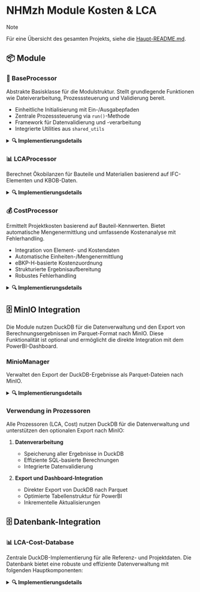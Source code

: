 # NHMzh Module Kosten & LCA

> [!NOTE]
> Für eine Übersicht des gesamten Projekts, siehe die [Haupt-README.md](../README.md).

## 📦 Module

### 🔧 BaseProcessor

Abstrakte Basisklasse für die Modulstruktur. Stellt grundlegende Funktionen wie Dateiverarbeitung, Prozesssteuerung und Validierung bereit.

- Einheitliche Initialisierung mit Ein-/Ausgabepfaden
- Zentrale Prozesssteuerung via `run()`-Methode
- Framework für Datenvalidierung und -verarbeitung
- Integrierte Utilities aus `shared_utils`

<details>
<summary><b>🔍 Implementierungsdetails</b></summary>

#### ✨ Kernfunktionalitäten

- **Initialisierung**
  - Eingabedateipfad für Hauptdaten
  - Inputdaten-Dateipfad für Referenzdaten
  - Ausgabedateipfad für Ergebnisse
- **Prozesssteuerung**
  - `run()`-Methode für standardisierten Ablauf
  - Abstrakte Methoden für modulspezifische Validierung
  - Abstrakte Methoden für modulspezifische Verarbeitung
- **Datenverwaltung**
  - Methoden zum strukturierten Laden von Daten
  - Methoden zum standardisierten Speichern der Ergebnisse
  - Integration von `utils.shared_utils` Funktionen
  </details>

### 📊 LCAProcessor

Berechnet Ökobilanzen für Bauteile und Materialien basierend auf IFC-Elementen und KBOB-Daten.

<details>
<summary><b>🔍 Implementierungsdetails</b></summary>

#### 🔄 Datenstruktur & Verarbeitung

1. **Eingabedaten**

   - **IFC-Elemente**
     ```json
     {
       "elements": [
         {
           "id": "1hBFsAS3qHxv8nM6rdhbEd",
           "ifc_class": "IfcSlab",
           "properties": {
             "ebkp": "C2"
           },
           "materials": ["Beton"],
           "material_volumes": {
             "Beton": {
               "fraction": 1.0,
               "volume": 3.684,
               "density": 2300.0
             }
           }
         }
       ]
     }
     ```
   - **KBOB-Daten**
     - UUID-Nummer
     - Treibhausgasemissionen [kg CO2-eq]
     - Primärenergie nicht erneuerbar [kWh oil-eq]
     - UBP (Total)
     - BAUMATERIALIEN (Name)

2. **Datenvorbereitung**
   - Validierung der Eingabestruktur
   - KBOB-Daten Aufbereitung
   - Material-Mapping Validierung
   - Lebensdauer-Zuordnung via eBKP-H

#### 🧮 Berechnungsprozess

1. **Materialdaten-Verarbeitung**

   - Material-zu-KBOB Mapping
   - Volumen- und Dichtevalidierung
   - Lebensdauer-Bestimmung (Default: 60 Jahre)

2. **Umweltindikatoren**

   ```python
   # Für jedes Material:
   co2_eq = volume * density * kbob_row["indicator_co2eq"]
   penre = volume * density * kbob_row["indicator_penre"]
   ubp = volume * density * kbob_row["indicator_ubp"]

   # Pro Jahr:
   indicator_per_year = indicator / life_expectancy
   ```

3. **Ergebnisaufbereitung**
   ```json
   {
     "guid": "1hBFsAS3qHxv8nM6rdhbEd",
     "components": [
       {
         "guid": "1hBFsAS3qHxv8nM6rdhbEd",
         "material": "Beton",
         "mat_kbob": "E13EE05E-FD34-4FB5-A178-0FC4164A96F2",
         "kbob_material_name": "Hochbaubeton (ohne Bewehrung)",
         "volume": 3.684,
         "density": 2300.0,
         "amortization": 50,
         "ebkp_h": "C2",
         "gwp_absolute": 1234.567,
         "gwp_relative": 24.691,
         "penr_absolute": 2345.678,
         "penr_relative": 46.914,
         "ubp_absolute": 345678,
         "ubp_relative": 6914,
         "failed": false
       }
     ],
     "shared_guid": false
   }
   ```

#### ⚠️ Fehlerbehandlung

1. **Validierungsfehler**

   - Fehlende Pflichtfelder
   - Ungültige Datentypen
   - Fehlende KBOB-Referenzen

2. **Berechnungsfehler**

   - Ungültige Volumina oder Dichten
   - Fehlende Material-Mappings
   - Nicht gefundene KBOB-IDs

3. **Fehlerprotokollierung**
   - Detaillierte Fehlermeldungen pro Komponente
   - Markierung fehlgeschlagener Berechnungen
   - Fortsetzung der Verarbeitung trotz Teilfehlern

#### 🔍 Qualitätssicherung

- Einheitliche Rundung (3 Dezimalstellen für Metriken)
- Standardisierte Fehlerprotokolle
- Validierung aller Eingabewerte
- Konsistente Einheitenverwendung
</details>

### 💰 CostProcessor

Ermittelt Projektkosten basierend auf Bauteil-Kennwerten. Bietet automatische Mengenermittlung und umfassende Kostenanalyse mit Fehlerhandling.

- Integration von Element- und Kostendaten
- Automatische Einheiten-/Mengenermittlung
- eBKP-H-basierte Kostenzuordnung
- Strukturierte Ergebnisaufbereitung
- Robustes Fehlerhandling

<details>
<summary><b>🔍 Implementierungsdetails</b></summary>

#### 🔄 Initialisierung und Datenverarbeitung

- **Datenladen**
  - Elementdaten aus Hauptdatei
  - Kostenkennwerte aus Referenzdaten
- **Datenaufbereitung**
  - String-Konvertierung (eBKP-H, Code)
  - Leerzeichenbereinigung
  - Optimierte Indexierung der Kostenkennwerte

#### 🔗 Datenzusammenführung

- **Verknüpfung**
  - Element-/Kostendaten via eBKP-H
  - Identifikation fehlender Kennwerte
  - Protokollierung von Zuordnungsproblemen

#### 📐 Mengenermittlung

- **Berechnung**
  - Flächenermittlung
  - Längenermittlung
  - Einheitenprüfung und -konvertierung
- **Validierung**
  - Prüfung der Referenzeinheiten
  - Behandlung unbekannter Einheiten
  - Fehlermarkierung bei Problemen

#### 🧮 Kostenberechnung

- **Kalkulation**
  - Menge × Einheitspreis
  - Nur für validierte Datensätze
  - Berücksichtigung von Einheitenkonversionen

#### 📋 Ergebnisse

- **Aufbereitung**
  - Detaillierte Kostenaufstellung
  - GUID-basierte Gruppierung
  - Fehlerinformationen

#### ⚠️ Fehlerhandling

- **Prüfung**
  - Mengenvalidierung
  - Kostenkennwert-Check
  - Einheitenkompatibilität
- **Protokollierung**
  - Fehlende/ungültige Kennwerte
  - Einheitenprobleme
  - Berechnungsfehler
  </details>

## 🗄️ MinIO Integration

Die Module nutzen DuckDB für die Datenverwaltung und den Export von Berechnungsergebnissen im Parquet-Format nach MinIO. Diese Funktionalität ist optional und ermöglicht die direkte Integration mit dem PowerBI-Dashboard.

### MinioManager

Verwaltet den Export der DuckDB-Ergebnisse als Parquet-Dateien nach MinIO.

<details>
<summary><b>🔍 Implementierungsdetails</b></summary>

#### ✨ Kernfunktionalitäten

- **Initialisierung**
  - Verbindungsaufbau mit MinIO-Server
  - Bucket-Verwaltung
  - Konfigurationsvalidierung
- **Dateioperationen**
  - Konvertierung der Ergebnisse in Parquet-Format
  - Upload der Parquet-Dateien
  - Automatische Bucket-Erstellung
- **Fehlerbehandlung**
  - Verbindungsfehler-Handling
  - Retry-Mechanismen
  - Ausführliche Logging

#### 🔧 Konfiguration

```python
minio_config = {
    "endpoint": "minio.server:9000",
    "access_key": "access_key",
    "secret_key": "secret_key",
    "secure": True,
    "bucket_name": "your-bucket-name"
}
```

#### 📁 Dateistruktur in MinIO

Die Daten werden nach Typ und Projekt organisiert:

- `/lca/{project_id}/{filename}_{timestamp}.parquet` - LCA-Berechnungsergebnisse
- `/cost/{project_id}/{filename}_{timestamp}.parquet` - Kostenberechnungsergebnisse

Jede Datei enthält einen Zeitstempel für Versionierung und Nachverfolgbarkeit.

#### 🔄 Verwendung

```python
# Initialisierung
processor = LCAProcessor(
    input_file_path="input.json",
    data_file_path="kbob.csv",
    output_file="results.json",  # Lokale JSON-Kopie
    life_expectancy_file_path="life_expectancy.csv",
    material_mappings_file="mappings.json",
    minio_config=minio_config  # Optional für Parquet-Export nach MinIO
)

# Ergebnisse werden in DuckDB gespeichert und nach MinIO exportiert
processor.run()
```

#### ⚠️ Fehlerbehandlung

- Ergebnisse bleiben in DuckDB bei MinIO-Fehlern
- Detaillierte Fehlerprotokolle
- Automatische Wiederverbindungsversuche

#### 🔐 Sicherheit

- TLS-Verschlüsselung für Datenübertragung
- Zugriffsschlüssel-basierte Authentifizierung
- Bucket-Policy-Unterstützung
</details>

### Verwendung in Prozessoren

Alle Prozessoren (LCA, Cost) nutzen DuckDB für die Datenverwaltung und unterstützen den optionalen Export nach MinIO:

1. **Datenverarbeitung**

   - Speicherung aller Ergebnisse in DuckDB
   - Effiziente SQL-basierte Berechnungen
   - Integrierte Datenvalidierung

2. **Export und Dashboard-Integration**
   - Direkter Export von DuckDB nach Parquet
   - Optimierte Tabellenstruktur für PowerBI
   - Inkrementelle Aktualisierungen

## 🗄️ Datenbank-Integration

### 📊 LCA-Cost-Database

Zentrale DuckDB-Implementierung für alle Referenz- und Projektdaten. Die Datenbank bietet eine robuste und effiziente Datenverwaltung mit folgenden Hauptkomponenten:

<details>
<summary><b>🔍 Implementierungsdetails</b></summary>

#### 📋 Datenmodell

1. **Referenzdaten-Tabellen**

   ```sql
   -- KBOB Materialien mit Versionierung
   CREATE TABLE kbob_materials (
       uuid TEXT NOT NULL,
       name TEXT NOT NULL,
       indicator_co2eq REAL NOT NULL,
       indicator_penre REAL NOT NULL,
       indicator_ubp REAL NOT NULL,
       density REAL,
       version TEXT NOT NULL,
       created_at TIMESTAMP DEFAULT CURRENT_TIMESTAMP,
       PRIMARY KEY (uuid, version)
   );

   -- KBOB Versionen
   CREATE TABLE kbob_versions (
       version TEXT PRIMARY KEY,
       is_active BOOLEAN DEFAULT false,
       release_date DATE NOT NULL,
       description TEXT,
       created_at TIMESTAMP DEFAULT CURRENT_TIMESTAMP
   );

   -- Lebensdauer-Daten
   CREATE TABLE life_expectancy (
       ebkp_code TEXT NOT NULL,
       description TEXT NOT NULL,
       years INTEGER NOT NULL,
       model_based BOOLEAN DEFAULT true,
       created_at TIMESTAMP DEFAULT CURRENT_TIMESTAMP,
       PRIMARY KEY (ebkp_code, description)
   );

   -- Kostenkennwerte
   CREATE TABLE cost_reference (
       ebkp_code TEXT NOT NULL,
       description TEXT NOT NULL,
       unit TEXT NOT NULL,
       cost_per_unit REAL NOT NULL,
       version TEXT NOT NULL,
       created_at TIMESTAMP DEFAULT CURRENT_TIMESTAMP,
       PRIMARY KEY (ebkp_code, version)
   );
   ```

2. **Projektdaten-Tabellen**

   ```sql
   -- Projekte
   CREATE TABLE projects (
       project_id VARCHAR PRIMARY KEY,
       name VARCHAR NOT NULL,
       life_expectancy INTEGER DEFAULT 60,
       kbob_version VARCHAR NOT NULL,
       created_at TIMESTAMP DEFAULT CURRENT_TIMESTAMP,
       updated_at TIMESTAMP,
       status VARCHAR CHECK(status IN ('active', 'processing', 'completed', 'failed'))
   );

   -- IFC-Elemente
   CREATE TABLE ifc_elements (
       id VARCHAR PRIMARY KEY,
       ifc_class VARCHAR NOT NULL,
       object_type VARCHAR,
       load_bearing BOOLEAN,
       is_external BOOLEAN,
       ebkp VARCHAR,
       volume_net DOUBLE,
       volume_gross DOUBLE,
       area_net DOUBLE,
       area_gross DOUBLE,
       length DOUBLE,
       width DOUBLE,
       height DOUBLE,
       project_id VARCHAR NOT NULL,
       timestamp TIMESTAMP DEFAULT CURRENT_TIMESTAMP
   );

   -- Material-Zuweisungen
   CREATE TABLE ifc_element_materials (
       id BIGINT PRIMARY KEY DEFAULT nextval('material_id_seq'),
       element_id VARCHAR,
       material_name VARCHAR NOT NULL,
       fraction DOUBLE,
       volume DOUBLE,
       width DOUBLE,
       density DOUBLE,
       UNIQUE(element_id, material_name),
       FOREIGN KEY(element_id) REFERENCES ifc_elements(id)
   );

   -- Material-Mappings
   CREATE TABLE material_mappings (
       ifc_material VARCHAR NOT NULL,
       kbob_material VARCHAR,
       kbob_id VARCHAR,
       kbob_version VARCHAR NOT NULL,
       type VARCHAR,
       is_modelled BOOLEAN DEFAULT true,
       ebkp VARCHAR,
       quantity DOUBLE,
       created_at TIMESTAMP DEFAULT CURRENT_TIMESTAMP,
       UNIQUE(ifc_material, kbob_id, kbob_version)
   );

   -- Verarbeitungsergebnisse
   CREATE TABLE processing_results (
       id BIGINT PRIMARY KEY DEFAULT nextval('processing_result_id_seq'),
       element_id VARCHAR,
       material_name VARCHAR NOT NULL,
       kbob_uuid VARCHAR NOT NULL,
       kbob_version VARCHAR NOT NULL,
       volume DOUBLE,
       density DOUBLE,
       gwp_absolute DOUBLE,
       gwp_relative DOUBLE,
       penr_absolute DOUBLE,
       penr_relative DOUBLE,
       ubp_absolute DOUBLE,
       ubp_relative DOUBLE,
       amortization INTEGER,
       ebkp_h VARCHAR,
       failed BOOLEAN DEFAULT false,
       error TEXT,
       project_id VARCHAR NOT NULL,
       created_at TIMESTAMP DEFAULT CURRENT_TIMESTAMP,
       FOREIGN KEY(element_id) REFERENCES ifc_elements(id)
   );

   -- Fehlerprotokolle
   CREATE TABLE processing_errors (
       id BIGINT PRIMARY KEY DEFAULT nextval('processing_error_id_seq'),
       project_id VARCHAR NOT NULL,
       element_id VARCHAR,
       material_name VARCHAR,
       error_type VARCHAR,
       error_message TEXT,
       created_at TIMESTAMP DEFAULT CURRENT_TIMESTAMP
   );

   -- Verarbeitungshistorie
   CREATE TABLE processing_history (
       id BIGINT PRIMARY KEY DEFAULT nextval('processing_history_id_seq'),
       project_id VARCHAR NOT NULL,
       total_elements INTEGER,
       processed_elements INTEGER,
       failed_elements INTEGER,
       processing_time DOUBLE,
       kbob_version VARCHAR NOT NULL,
       created_at TIMESTAMP DEFAULT CURRENT_TIMESTAMP
   );
   ```

#### 🔄 Hauptfunktionen

1. **Referenzdaten-Management**

   - Import und Versionierung von KBOB-Daten
   - Verwaltung von Lebensdauer-Daten
   - Kostenkennwert-Management mit Versionierung
   - Material-Mapping-Verwaltung

2. **Projekt-Management**

   - Projekt-Initialisierung und Status-Tracking
   - IFC-Element-Verwaltung
   - Material-Zuweisungen
   - Ergebnis-Speicherung und -Verwaltung

3. **Transaktionsmanagement**

   - Atomare Operationen für Datenkonsistenz
   - Automatisches Rollback bei Fehlern
   - Versionskontrolle für Referenzdaten

4. **Performance-Optimierung**

   - Automatische Indizierung wichtiger Felder
   - Optimierte Abfragen für häufige Operationen
   - Effiziente Batch-Verarbeitung
   - Integrierte Fehlerbehandlung

5. **Export-Funktionen**
   - JSON-Export für Datensicherung
   - Parquet-Export für MinIO/PowerBI
   - Strukturierte Fehlerprotokolle
   - Verarbeitungshistorie

</details>
